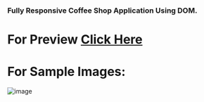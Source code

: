 ### Fully Responsive Coffee Shop Application Using DOM.

# For Preview [Click Here]()
# For Sample Images:
![image](https://user-images.githubusercontent.com/106130828/178011649-af53bce2-bf30-425f-8292-7a21253bfcd0.png)
